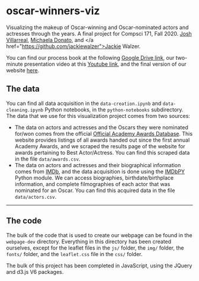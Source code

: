 # oscar-winners-viz

Visualizing the makeup of Oscar-winning and Oscar-nominated actors and actresses through the years. 
A final project for Compsci 171, Fall 2020.
<a href="https://github.com/joshv2017">Josh Villarreal</a>, <a href="https://github.com/michaeladonato">Michaela Donato</a>, and </a href="https://github.com/jackiewalzer">Jackie Walzer</a>.

You can find our process book at the following <a href="https://docs.google.com/document/d/1e8gJDs7d25U-E5SKizLKKor6LjmbjRTPTelMwxdRuVs/edit?usp=sharing">Google Drive link</a>, our two-minute presentation video at this <a href="https://youtu.be/qIc_IyRazk8">Youtube link</a>, and the final version of our website <a href="https://joshv2017.github.io/oscar-winners-viz/webpage-dev/">here</a>.

## The data

You can find all data acquisition in the `data-creation.ipynb` and `data-cleaning.ipynb` Python notebooks, in the `python-notebooks` subdirectory. The data that we use for this visualization project comes from two sources:
- The data on actors and actresses and the Oscars they were nominated for/won comes from the official <a href="http://awardsdatabase.oscars.org/">Official Academy Awards Database</a>. This website provides listings of all awards handed out since the first annual Academy Awards, and we scraped the results page of the website for awards pertaining to Best Actor/Actress. You can find this scraped data in the file `data/awards.csv`.
- The data on actors and actresses and their biographical information comes from <a href="https://www.imdb.com/">IMDb</a>, and the data acquisition is done using the <a href="https://buildmedia.readthedocs.org/media/pdf/imdbpy/latest/imdbpy.pdf">IMDbPY</a> Python module. We can access biographies, birthdate/birthplace information, and complete filmographies of each actor that was nominated for an Oscar. You can find this acquired data in the file `data/actors.csv`.
---
## The code

The bulk of the code that is used to create our webpage can be found in the `webpage-dev` directory. Everything in this directory has been created ourselves, except for the leaflet files in the `js/` folder, the `img/` folder, the `fonts/` folder, and the `leaflet.css` file in the `css/` folder.

The bulk of this project has been completed in JavaScript, using the JQuery and d3.js V6 packages.
